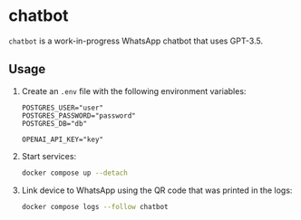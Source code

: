 # chatbot

`chatbot` is a work-in-progress WhatsApp chatbot that uses GPT-3.5.

## Usage

1. Create an `.env` file with the following environment variables:

   ```text
   POSTGRES_USER="user"
   POSTGRES_PASSWORD="password"
   POSTGRES_DB="db"
   
   OPENAI_API_KEY="key"
   ```

2. Start services:

   ```sh
   docker compose up --detach
   ```

3. Link device to WhatsApp using the QR code that was printed in the logs:

   ```sh
   docker compose logs --follow chatbot
   ```
